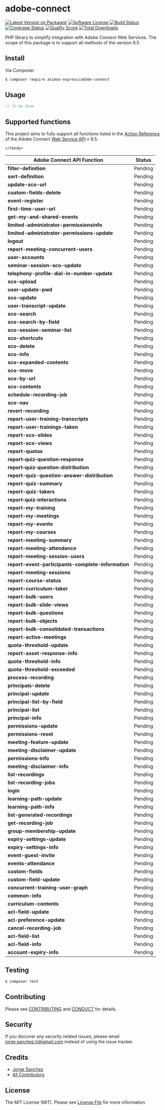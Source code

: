 # adobe-connect

[![Latest Version on Packagist][ico-version]][link-packagist]
[![Software License][ico-license]](LICENSE.md)
[![Build Status][ico-travis]][link-travis]
[![Coverage Status][ico-scrutinizer]][link-scrutinizer]
[![Quality Score][ico-code-quality]][link-code-quality]
[![Total Downloads][ico-downloads]][link-downloads]

PHP library to simplify integration with Adobe Connect Web Services. The scope of this package is to support all methods of the version 9.5.

## Install

Via Composer

``` bash
$ composer require asimov-express/adobe-connect
```

## Usage

``` php
// To be done
```

## Supported functions

This project aims to fully support all functions listed in the [Action Reference] of the Adobe Connect [Web Service API] v 9.5.

<table>
    <thead>
        <tr>
            <th>Adobe Connect API Function</th>
            <th>Status</th>
        </tr>
    </thead>
    <tbody>
        <tr>
            <td><strong>filter-definition</strong></td>
            <td>Pending</td>
        </tr>
        <tr>
            <td><strong>sort-definition</strong></td>
            <td>Pending</td>
        </tr>
        <tr>
            <td><strong>update-sco-url</strong></td>
            <td>Pending</td>
        </tr>
        <tr>
            <td><strong>custom-fields-delete</strong></td>
            <td>Pending</td>
        </tr>
        <tr>
            <td><strong>event-register</strong></td>
            <td>Pending</td>
        </tr>
        <tr>
            <td><strong>first-time-user-url</strong></td>
            <td>Pending</td>
        </tr>
        <tr>
            <td><strong>get-my-and-shared-events</strong></td>
            <td>Pending</td>
        </tr>
        <tr>
            <td><strong>limited-administrator-permissionsinfo</strong></td>
            <td>Pending</td>
        </tr>
        <tr>
            <td><strong>limited-administrator-permissions-update</strong></td>
            <td>Pending</td>
        </tr>
        <tr>
            <td><strong>logout</strong></td>
            <td>Pending</td>
        </tr>
        <tr>
            <td><strong>report-meeting-concurrent-users</strong></td>
            <td>Pending</td>
        </tr>
        <tr>
            <td><strong>user-accounts</strong></td>
            <td>Pending</td>
        </tr>
        <tr>
            <td><strong>seminar-session-sco-update</strong></td>
            <td>Pending</td>
        </tr>
        <tr>
            <td><strong>telephony-profile-dial-in-number-update</strong></td>
            <td>Pending</td>
        </tr>
        <tr>
            <td><strong>sco-upload</strong></td>
            <td>Pending</td>
        </tr>
        <tr>
            <td><strong>user-update-pwd</strong></td>
            <td>Pending</td>
        </tr>
        <tr>
            <td><strong>sco-update</strong></td>
            <td>Pending</td>
        </tr>
        <tr>
            <td><strong>user-transcript-update</strong></td>
            <td>Pending</td>
        </tr>
        <tr>
            <td><strong>sco-search</strong></td>
            <td>Pending</td>
        </tr>
        <tr>
            <td><strong>sco-search-by-field</strong></td>
            <td>Pending</td>
        </tr>
        <tr>
            <td><strong>sco-session-seminar-list</strong></td>
            <td>Pending</td>
        </tr>
        <tr>
            <td><strong>sco-shortcuts</strong></td>
            <td>Pending</td>
        </tr>
        <tr>
            <td><strong>sco-delete</strong></td>
            <td>Pending</td>
        </tr>
        <tr>
            <td><strong>sco-info</strong></td>
            <td>Pending</td>
        </tr>
        <tr>
            <td><strong>sco-expanded-contents</strong></td>
            <td>Pending</td>
        </tr>
        <tr>
            <td><strong>sco-move</strong></td>
            <td>Pending</td>
        </tr>
        <tr>
            <td><strong>sco-by-url</strong></td>
            <td>Pending</td>
        </tr>
        <tr>
            <td><strong>sco-contents</strong></td>
            <td>Pending</td>
        </tr>
        <tr>
            <td><strong>schedule-recording-job</strong></td>
            <td>Pending</td>
        </tr>
        <tr>
            <td><strong>sco-nav</strong></td>
            <td>Pending</td>
        </tr>
        <tr>
            <td><strong>revert-recording</strong></td>
            <td>Pending</td>
        </tr>
        <tr>
            <td><strong>report-user-training-transcripts</strong></td>
            <td>Pending</td>
        </tr>
        <tr>
            <td><strong>report-user-trainings-taken</strong></td>
            <td>Pending</td>
        </tr>
        <tr>
            <td><strong>report-sco-slides</strong></td>
            <td>Pending</td>
        </tr>
        <tr>
            <td><strong>report-sco-views</strong></td>
            <td>Pending</td>
        </tr>
        <tr>
            <td><strong>report-quotas</strong></td>
            <td>Pending</td>
        </tr>
        <tr>
            <td><strong>report‑quiz‑question‑response</strong></td>
            <td>Pending</td>
        </tr>
        <tr>
            <td><strong>report‑quiz‑question‑distribution</strong></td>
            <td>Pending</td>
        </tr>
        <tr>
            <td><strong>report-quiz-question-answer-distribution</strong></td>
            <td>Pending</td>
        </tr>
        <tr>
            <td><strong>report-quiz-summary</strong></td>
            <td>Pending</td>
        </tr>
        <tr>
            <td><strong>report-quiz-takers</strong></td>
            <td>Pending</td>
        </tr>
        <tr>
            <td><strong>report‑quiz‑interactions</strong></td>
            <td>Pending</td>
        </tr>
        <tr>
            <td><strong>report-my-training</strong></td>
            <td>Pending</td>
        </tr>
        <tr>
            <td><strong>report-my-meetings</strong></td>
            <td>Pending</td>
        </tr>
        <tr>
            <td><strong>report-my-events</strong></td>
            <td>Pending</td>
        </tr>
        <tr>
            <td><strong>report-my-courses</strong></td>
            <td>Pending</td>
        </tr>
        <tr>
            <td><strong>report-meeting-summary</strong></td>
            <td>Pending</td>
        </tr>
        <tr>
            <td><strong>report-meeting-attendance</strong></td>
            <td>Pending</td>
        </tr>
        <tr>
            <td><strong>report-meeting-session-users</strong></td>
            <td>Pending</td>
        </tr>
        <tr>
            <td><strong>report-event-participants-complete-information</strong></td>
            <td>Pending</td>
        </tr>
        <tr>
            <td><strong>report-meeting-sessions</strong></td>
            <td>Pending</td>
        </tr>
        <tr>
            <td><strong>report-course-status</strong></td>
            <td>Pending</td>
        </tr>
        <tr>
            <td><strong>report-curriculum-taker</strong></td>
            <td>Pending</td>
        </tr>
        <tr>
            <td><strong>report-bulk-users</strong></td>
            <td>Pending</td>
        </tr>
        <tr>
            <td><strong>report-bulk-slide-views</strong></td>
            <td>Pending</td>
        </tr>
        <tr>
            <td><strong>report-bulk-questions</strong></td>
            <td>Pending</td>
        </tr>
        <tr>
            <td><strong>report-bulk-objects</strong></td>
            <td>Pending</td>
        </tr>
        <tr>
            <td><strong>report-bulk-consolidated-transactions</strong></td>
            <td>Pending</td>
        </tr>
        <tr>
            <td><strong>report-active-meetings</strong></td>
            <td>Pending</td>
        </tr>
        <tr>
            <td><strong>quota-threshold-update</strong></td>
            <td>Pending</td>
        </tr>
        <tr>
            <td><strong>report-asset-response-info</strong></td>
            <td>Pending</td>
        </tr>
        <tr>
            <td><strong>quota-threshold-info</strong></td>
            <td>Pending</td>
        </tr>
        <tr>
            <td><strong>quota-threshold-exceeded</strong></td>
            <td>Pending</td>
        </tr>
        <tr>
            <td><strong>process-recording</strong></td>
            <td>Pending</td>
        </tr>
        <tr>
            <td><strong>principals-delete</strong></td>
            <td>Pending</td>
        </tr>
        <tr>
            <td><strong>principal-update</strong></td>
            <td>Pending</td>
        </tr>
        <tr>
            <td><strong>principal-list-by-field</strong></td>
            <td>Pending</td>
        </tr>
        <tr>
            <td><strong>principal-list</strong></td>
            <td>Pending</td>
        </tr>
        <tr>
            <td><strong>principal-info</strong></td>
            <td>Pending</td>
        </tr>
        <tr>
            <td><strong>permissions-update</strong></td>
            <td>Pending</td>
        </tr>
        <tr>
            <td><strong>permissions-reset</strong></td>
            <td>Pending</td>
        </tr>
        <tr>
            <td><strong>meeting-feature-update</strong></td>
            <td>Pending</td>
        </tr>
        <tr>
            <td><strong>meeting-disclaimer-update</strong></td>
            <td>Pending</td>
        </tr>
        <tr>
            <td><strong>permissions‑info</strong></td>
            <td>Pending</td>
        </tr>
        <tr>
            <td><strong>meeting-disclaimer-info</strong></td>
            <td>Pending</td>
        </tr>
        <tr>
            <td><strong>list-recordings</strong></td>
            <td>Pending</td>
        </tr>
        <tr>
            <td><strong>list-recording-jobs</strong></td>
            <td>Pending</td>
        </tr>
        <tr>
            <td><strong>login</strong></td>
            <td>Pending</td>
        </tr>
        <tr>
            <td><strong>learning-path-update</strong></td>
            <td>Pending</td>
        </tr>
        <tr>
            <td><strong>learning-path-info</strong></td>
            <td>Pending</td>
        </tr>
        <tr>
            <td><strong>list-generated-recordings</strong></td>
            <td>Pending</td>
        </tr>
        <tr>
            <td><strong>get-recording-job</strong></td>
            <td>Pending</td>
        </tr>
        <tr>
            <td><strong>group-membership-update</strong></td>
            <td>Pending</td>
        </tr>
        <tr>
            <td><strong>expiry-settings-update</strong></td>
            <td>Pending</td>
        </tr>
        <tr>
            <td><strong>expiry-settings-info</strong></td>
            <td>Pending</td>
        </tr>
        <tr>
            <td><strong>event-guest-invite</strong></td>
            <td>Pending</td>
        </tr>
        <tr>
            <td><strong>events-attendance</strong></td>
            <td>Pending</td>
        </tr>
        <tr>
            <td><strong>custom-fields</strong></td>
            <td>Pending</td>
        </tr>
        <tr>
            <td><strong>custom-field-update</strong></td>
            <td>Pending</td>
        </tr>
        <tr>
            <td><strong>concurrent-training-user-graph</strong></td>
            <td>Pending</td>
        </tr>
        <tr>
            <td><strong>common-info</strong></td>
            <td>Pending</td>
        </tr>
        <tr>
            <td><strong>curriculum-contents</strong></td>
            <td>Pending</td>
        </tr>
        <tr>
            <td><strong>acl-field-update</strong></td>
            <td>Pending</td>
        </tr>
        <tr>
            <td><strong>acl-preference-update</strong></td>
            <td>Pending</td>
        </tr>
        <tr>
            <td><strong>cancel-recording-job</strong></td>
            <td>Pending</td>
        </tr>
        <tr>
            <td><strong>acl-field-list</strong></td>
            <td>Pending</td>
        </tr>
        <tr>
            <td><strong>acl-field-info</strong></td>
            <td>Pending</td>
        </tr>
        <tr>
            <td><strong>account-expiry-info</strong></td>
            <td>Pending</td>
        </tr>

    </tbody>
</table>

## Testing

``` bash
$ composer test
```

## Contributing

Please see [CONTRIBUTING](CONTRIBUTING.md) and [CONDUCT](CONDUCT.md) for details.

## Security

If you discover any security related issues, please email jorge.sanchez.h@gmail.com instead of using the issue tracker.

## Credits

- [Jorge Sanchez][link-author]
- [All Contributors][link-contributors]

## License

The MIT License (MIT). Please see [License File](LICENSE.md) for more information.

[Web Service API]: https://helpx.adobe.com/adobe-connect/webservices/topics.html
[Action Reference]: https://helpx.adobe.com/adobe-connect/webservices/topics/action-reference.html


[ico-version]: https://img.shields.io/packagist/v/asimov-express/adobe-connect.svg?style=flat-square
[ico-license]: https://img.shields.io/badge/license-MIT-brightgreen.svg?style=flat-square
[ico-travis]: https://img.shields.io/travis/asimov-express/adobe-connect/master.svg?style=flat-square
[ico-scrutinizer]: https://img.shields.io/scrutinizer/coverage/g/asimov-express/adobe-connect.svg?style=flat-square
[ico-code-quality]: https://img.shields.io/scrutinizer/g/asimov-express/adobe-connect.svg?style=flat-square
[ico-downloads]: https://img.shields.io/packagist/dt/asimov-express/adobe-connect.svg?style=flat-square

[link-packagist]: https://packagist.org/packages/asimov-express/adobe-connect
[link-travis]: https://travis-ci.org/asimov-express/adobe-connect
[link-scrutinizer]: https://scrutinizer-ci.com/g/asimov-express/adobe-connect/code-structure
[link-code-quality]: https://scrutinizer-ci.com/g/asimov-express/adobe-connect
[link-downloads]: https://packagist.org/packages/asimov-express/adobe-connect
[link-author]: https://github.com/jorge-sanchez
[link-contributors]: ../../contributors
